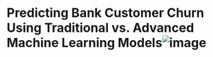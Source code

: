 # Predicting Bank Customer Churn Using Traditional vs. Advanced Machine Learning Models![image](https://github.com/user-attachments/assets/22db1012-9367-4694-9797-85b6f1ac160b)

